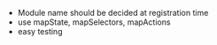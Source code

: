 - Module name should be decided at registration time
- use mapState, mapSelectors, mapActions
- easy testing